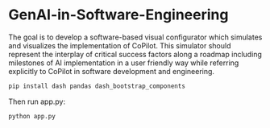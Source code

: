 # GenAI-in-Software-Engineering

The goal is to develop a software-based visual configurator which simulates and visualizes the implementation of CoPilot. This simulator should represent the interplay of critical success factors along a roadmap including milestones of AI implementation in a user friendly way while referring explicitly to CoPilot in software development and engineering.

```bash
pip install dash pandas dash_bootstrap_components
```

Then run app.py:

```bash
python app.py
```
